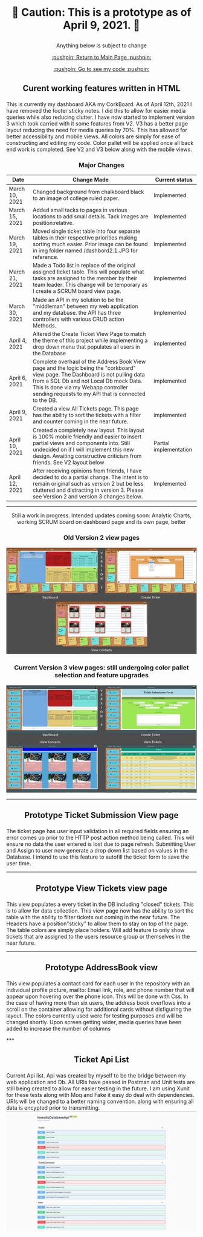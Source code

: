 #   <p align="center" > :stop_sign: Caution: This is a prototype as of April 9, 2021. :stop_sign: </p>
  <p align="center" > Anything below is subject to change</p>
  <p align="center" ><a href=https://github.com/Darius-D/Insectic/blob/main/README.md> :pushpin: Return to Main Page :pushpin: </a></p>
  <p align="center" ><a href=https://github.com/Darius-D/Insectic/tree/master> :pushpin: Go to see my code :pushpin: </a></p>
  
  
  ##    <p align="center" > Curent working features written in HTML </p>

<p> This is currently my dashboard AKA my CorkBoard. As of April 12th, 2021 I have removed the footer sticky notes. I did this to allow for easier media queries while also reducing clutter. I have now started to implement version 3 which took carried with it some features from V2. V3 has a better page layout reducing the need for media queries by 70%. This has allowed for better accessibility and mobile views. All colors are simply for ease of constructing and editing my code. Color pallet will be applied once all back end work is completed. See V2 and V3 below along with the mobile views. </p>
  
 ###  <p align="center"> Major Changes </p> 
 |Date|Change Made|Current status|
 |----|-----------|--------------|
  |March 10, 2021| Changed background from chalkboard black to an image of college ruled paper. | Implemented|
  |March 15, 2021|Added small tacks to pages in various locations to add small details. Tack images are position:relative. | Implemented|
 |March 19, 2021| Moved single ticket table into four separate  tables in their respective priorities making sorting much easier. Prior image can be found in img folder named /dashbord2.1.JPG for reference.| Implemented|
 |March 21, 2021|Made a Todo list in replace of the original assigned ticket table. This will populate what tasks are assigned to the member by their team leader. This change will be temporary as I create a SCRUM board view page. | Implemented|
 |March 30, 2021|Made an API in my solution to be the "middleman" between my web application and my database. the API has three controllers  with various CRUD action Methods.| Implemented|
 |April 4, 2021| Altered the Create Ticket View Page to match the theme of this project while implementing a drop down menu that populates all users in the Database|implemented|
 |April 6, 2021| Complete overhaul of the Address Book View page and the logic being the "corkboard" view page. The Dashboard is not pulling data from a SQL Db and not Local Db mock Data. This is done via my Webapp controller sending requests to my API that is connected to the DB.|implemented|
 |April 9, 2021| Created a view All Tickets page. This page has the ability to sort  the tickets with a filter and counter coming in the near future. |implemented|
 |April 10, 2021| Created a completely new layout. This layout is 100% mobile friendly and easier to insert partial views and components into. Still undecided on if I will implement this new design. Awaiting constructive criticism  from friends. See V2 layout below| Partial implementation|
 |April 12, 2021| After receiving opinions from friends, I have decided to do a partial change. The intent is to remain original such as version 2 but be less cluttered and distracting in version 3. Please see Version 2 and version 3 changes below.| Implemented|
 
  
***

  <p align="center">Still a work in progress. Intended updates coming soon: Analytic Charts, working SCRUM board on dashboard page and its own page, better</p>
  
  
###  <p align="center"> Old Version 2 view pages </p>
![](/prototype/img/Version%202.JPG)

###  <p align="center"> Current Version 3 view pages: still undergoing color pallet selection and feature upgrades</p>

![](/prototype/img/version%203.JPG)


***

 ##  <p align="center"> Prototype Ticket Submission View  page
  <p>  The ticket page has user input validation in all required fields ensuring  an error comes up prior to the HTTP post action method being called. This will ensure no data the user entered is lost due to page refresh. Submitting User and Assign to user now generate a drop down list based on values in the Database. I intend to use this feature to autofill the ticket form to save the user time.   </p>

  
***
##  <p align="center"> Prototype View Tickets view page
  <p> This view  populates a every ticket in the DB including "closed" tickets. This is to allow for data collection. This view page now has the ability to sort the table with the ability to filter tickets out coming in the near future. The Headers have a position"sticky" to allow them to stay on top of the page. The table colors are simply place holders. Will add feature to only show tickets that are assigned to the users resource group or themselves in the near future. </p>

***
##  <p align="center"> Prototype AddressBook view
  <p> This view  populates a contact card for each user in the repository with an individual profile picture, mailto: Email link, role, and phone number that will appear upon hovering over the phone icon. This will be done with Css. In the case of having more than six users, the address book overflows into a scroll on the container allowing for additional cards without disfiguring the layout. The colors currently used were for testing purposes and will be changed shortly. Upon screen getting wider, media queries have been added to increase the number of columns </p>
***

##   <p align="center"> Ticket Api List 
  Current Api list. Api was created by myself to be the bridge between my web application and Db. All URIs have passed in Postman and Unit tests are still being created to allow for easier testing in the future. I am using Xunit for these tests along with Moq and Fake it easy do deal with dependencies. URIs will be changed to a better naming convention. along with ensuring all data is encypted prior to transmitting.  
<img src="/img/APIDiagram.JPG"/> </p>
